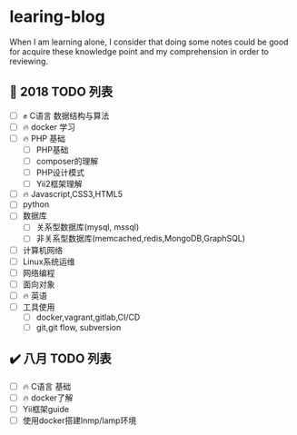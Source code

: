 # learing-blog
When I am learning alone, I consider that  doing some notes could be good for acquire these knowledge point and my comprehension  in order to reviewing.

## :muscle: 2018 TODO 列表

- [ ] :fist: C语言 数据结构与算法 
- [ ] :fire: docker 学习
- [ ] :fire: PHP 基础
    + [ ] PHP基础
    + [ ] composer的理解
    + [ ] PHP设计模式
    + [ ] Yii2框架理解
- [ ] :fire: Javascript,CSS3,HTML5
- [ ] python 
- [ ] 数据库
    + [ ] 关系型数据库(mysql, mssql)
    + [ ] 非关系型数据库(memcached,redis,MongoDB,GraphSQL)
- [ ] 计算机网络
- [ ] Linux系统运维
- [ ] 网络编程
- [ ] 面向对象
- [ ] :fire: 英语
- [ ] 工具使用
    + [ ] docker,vagrant,gitlab,CI/CD
    + [ ] git,git flow, subversion

## :heavy_check_mark: 八月 TODO 列表

- [ ] :fire: C语言 基础
- [ ] :fire: docker了解
- [ ] Yii框架guide
- [ ] 使用docker搭建lnmp/lamp环境
